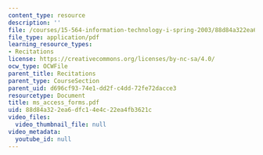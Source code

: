 ```yaml
---
content_type: resource
description: ''
file: /courses/15-564-information-technology-i-spring-2003/88d84a322ea6dfc14e4c22ea4fb3621c_ms_access_forms.pdf
file_type: application/pdf
learning_resource_types:
- Recitations
license: https://creativecommons.org/licenses/by-nc-sa/4.0/
ocw_type: OCWFile
parent_title: Recitations
parent_type: CourseSection
parent_uid: d696cf93-74e1-dd2f-c4dd-72fe72dacce3
resourcetype: Document
title: ms_access_forms.pdf
uid: 88d84a32-2ea6-dfc1-4e4c-22ea4fb3621c
video_files:
  video_thumbnail_file: null
video_metadata:
  youtube_id: null
---
```

